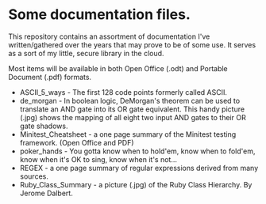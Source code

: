 # Some documentation files.

This repository contains an assortment of documentation I've written/gathered
over the years that may prove to be of some use. It serves as a sort of my
little, secure library in the cloud.

Most items will be available in both Open Office (.odt) and Portable Document
(.pdf) formats.

* ASCII_5_ways - The first 128 code points formerly called ASCII.
* de_morgan - In boolean logic, DeMorgan's theorem can be used to translate an
AND gate into its OR gate equivalent. This handy picture (.jpg) shows the
mapping of all eight two input AND gates to their OR gate shadows.
* Minitest_Cheatsheet - a one page summary of the Minitest testing framework.
(Open Office and PDF)
* poker_hands - You gotta know when to hold'em, know when to fold'em, know when
it's OK to sing, know when it's not...
* REGEX - a one page summary of regular expressions derived from many sources.
* Ruby_Class_Summary - a picture (.jpg) of the Ruby Class Hierarchy. By Jerome
Dalbert.
